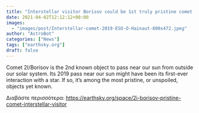 ```yaml
---
title: "Interstellar visitor Borisov could be 1st truly pristine comet yet seen"
date: 2021-04-02T12:12:12+00:00
images:
  - "images/post/Interstellar-comet-2019-ESO-O-Hainaut-800x472.jpeg"
author: "AstroBot"
categories: ["News"]
tags: ["earthsky.org"]
draft: false
---
```


Comet 2I/Borisov is the 2nd known object to pass near our sun from outside our solar system. Its 2019 pass near our sun might have been its first-ever interaction with a star. If so, it’s among the most pristine, or unspoiled, objects yet known.

Διαβάστε περισσότερα: https://earthsky.org/space/2i-borisov-pristine-comet-interstellar-visitor
